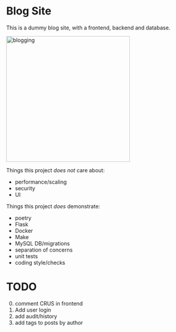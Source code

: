 # Blog Site

This is a dummy blog site, with a frontend, backend and database.

<p>
  <img width="330" height="335" src="https://imgs.xkcd.com/comics/blogging.png" alt="blogging">
</p>

Things this project _does not_ care about:
 - performance/scaling
 - security
 - UI

Things this project _does_ demonstrate:
 - poetry
 - Flask
 - Docker
 - Make
 - MySQL DB/migrations
 - separation of concerns
 - unit tests
 - coding style/checks

# TODO

0. comment CRUS in frontend
1. Add user login
2. add audit/history
3. add tags to posts by author
